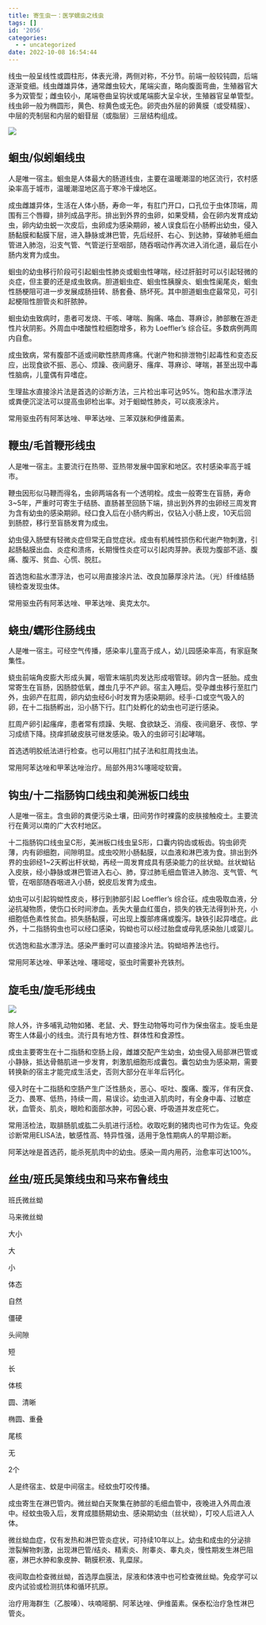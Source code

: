 ```yaml
---
title: 寄生虫一：医学蠕虫之线虫
tags: []
id: '2056'
categories:
  - - uncategorized
date: 2022-10-08 16:54:44
---
```


线虫一般呈线性或圆柱形，体表光滑，两侧对称，不分节。前端一般较钝圆，后端逐渐变细。线虫雌雄异体，通常雌虫较大，尾端尖直，略向腹面弯曲，生殖器官大多为双管型；雌虫较小，尾端卷曲呈钩状或尾端膨大呈伞状，生殖器官呈单管型。线虫卵一般为椭圆形，黄色、棕黄色或无色。卵壳由外层的卵黄膜（或受精膜）、中层的壳制层和内层的蛔苷层（或脂层）三层结构组成。

![](https://img.limour.top/archives_2023/2022/10/08/634180326dad1.webp)

## 蛔虫/似蚓蛔线虫

人是唯一宿主。蛔虫是人体最大的肠道线虫，主要在温暖潮湿的地区流行，农村感染率高于城市，温暖潮湿地区高于寒冷干燥地区。

成虫雌雄异体，生活在人体小肠，寿命一年，有肛门开口，口孔位于虫体顶端，周围有三个唇瓣，排列成品字形。排出到外界的虫卵，如果受精，会在卵内发育成幼虫，卵内幼虫蜕一次皮后，虫卵成为感染期卵，被人误食后在小肠孵出幼虫，侵入肠黏膜和黏膜下层，进入静脉或淋巴管，先后经肝、右心、到达肺，穿破肺毛细血管进入肺泡，沿支气管、气管逆行至咽部，随吞咽动作再次进入消化道，最后在小肠内发育为成虫。

蛔虫的幼虫移行阶段可引起蛔虫性肺炎或蛔虫性哮喘，经过肝脏时可以引起轻微的炎症，但主要的还是成虫致病。胆道蛔虫症、蛔虫性胰腺炎、蛔虫性阑尾炎，蛔虫性肠梗阻可进一步发展成肠扭转、肠套叠、肠坏死。其中胆道蛔虫症最常见，可引起梗阻性胆管炎和肝脓肿。

蛔虫幼虫致病时，患者可发烧、干咳、哮喘、胸痛、咯血、荨麻诊，肺部散在游走性片状阴影。外周血中嗜酸性粒细胞增多，称为 Loeffler’s 综合征。多数病例两周内自愈。

成虫致病，常有腹部不适或间歇性脐周疼痛。代谢产物和排泄物引起毒性和变态反应，出现食欲不振、恶心、烦躁、夜间磨牙、瘙痒、荨麻诊、哮喘，甚至出现中毒性脑病，儿童偶有异嗜症。

生理盐水直接涂片法是首选的诊断方法，三片检出率可达95%。饱和盐水漂浮法或粪便沉淀法可以提高虫卵检出率。对于蛔蚴性肺炎，可以痰液涂片。

常用驱虫药有阿苯达唑、甲苯达唑、三苯双脒和伊维菌素。

## 鞭虫/毛首鞭形线虫

人是唯一宿主。主要流行在热带、亚热带发展中国家和地区。农村感染率高于城市。

鞭虫因形似马鞭而得名，虫卵两端各有一个透明栓。成虫一般寄生在盲肠，寿命3~5年，严重时可寄生于结肠、直肠甚至回肠下端，排出到外界的虫卵经三周发育为含有幼虫的感染期卵。经口食入后在小肠内孵出，仅钻入小肠上皮，10天后回到肠腔，移行至盲肠发育为成虫。

幼虫侵入肠壁有轻微炎症但常无自觉症状。成虫有机械性损伤和代谢产物刺激，引起肠黏膜出血、炎症和溃疡，长期慢性炎症可以引起肉芽肿。表现为腹部不适、腹痛、腹泻、贫血、心慌、脱肛。

首选饱和盐水漂浮法，也可以用直接涂片法、改良加藤厚涂片法。（光）纤维结肠镜检查发现虫体。

常用驱虫药有阿苯达唑、甲苯达唑、奥克太尔。

## 蛲虫/蠕形住肠线虫

人是唯一宿主。可经空气传播，感染率儿童高于成人，幼儿园感染率高，有家庭聚集性。

蛲虫前端角皮膨大形成头翼，咽管末端肌肉发达形成咽管球。卵内含一胚胎。成虫常寄生在盲肠，因肠腔低氧，雌虫几乎不产卵。宿主入睡后。受孕雌虫移行至肛门外，虫卵产在肛周，卵内幼虫经6小时发育为感染期卵。经手-口或空气吸入的卵，在十二指肠孵出，沿小肠下行。肛门处孵化的幼虫也可逆行感染。

肛周产卵引起瘙痒，患者常有烦躁、失眠、食欲缺乏、消瘦、夜间磨牙、夜惊、学习成绩下降。挠痒抓破皮肤可继发感染。吸入的虫卵可引起哮喘。

首选透明胶纸法进行检查。也可以用肛门拭子法和肛周找虫法。

常用阿苯达唑和甲苯达唑治疗。局部外用3%噻嘧啶软膏。

## 钩虫/十二指肠钩口线虫和美洲板口线虫

人是唯一宿主。含虫卵的粪便污染土壤，田间劳作时裸露的皮肤接触疫土。主要流行在黄河以南的广大农村地区。

十二指肠钩口线虫呈C形，美洲板口线虫呈S形，口囊内钩齿或板齿。钩虫卵壳薄，内有卵细胞，间隙明显。成虫咬附小肠黏膜，以血液和淋巴液为食。排出到外界的虫卵经1~2天孵出杆状蚴，再经一周发育成具有感染能力的丝状蚴。丝状蚴钻入皮肤，经小静脉或淋巴管进入右心、肺，穿过肺毛细血管进入肺泡、支气管、气管，在咽部随吞咽进入小肠，蜕皮后发育为成虫。

幼虫可以引起钩蚴性皮炎，移行到肺部引起 Loeffler’s 综合征。成虫吸取血液，分泌抗凝物质，使伤口长时间渗血。丢失大量血红蛋白，损失的铁无法得到补充，小细胞低色素性贫血。损失肠黏膜，可出现上腹部疼痛或腹泻。缺铁引起异嗜症。此外，十二指肠钩虫也可以经口感染，钩蚴也可以经过胎盘或母乳感染胎儿或婴儿。

优选饱和盐水漂浮法。感染严重时可以直接涂片法。钩蚴培养法也行。

常用阿苯达唑、甲苯达唑、噻嘧啶，驱虫时需要补充铁剂。

## 旋毛虫/旋毛形线虫

![](https://img.limour.top/archives_2023/2022/10/08/63419e6a8209d.webp)

除人外，许多哺乳动物如猪、老鼠、犬、野生动物等均可作为保虫宿主。旋毛虫是寄生人体最小的线虫。流行具有地方性、群体性和食源性。

成虫主要寄生在十二指肠和空肠上段，雌雄交配产生幼虫，幼虫侵入局部淋巴管或小静脉，抵达骨骼肌进一步发育，刺激肌细胞形成囊包。囊包幼虫为感染期，需要转换新的宿主才能完成生活史，否则大部分在半年后钙化。

侵入时在十二指肠和空肠产生广泛性肠炎，恶心、呕吐、腹痛、腹泻，伴有厌食、乏力、畏寒、低热，持续一周，易误诊。幼虫进入肌肉时，有全身中毒、过敏症状，血管炎、肌炎，眼睑和面部水肿，可因心衰、呼吸道并发症死亡。

常用活检法，取腓肠肌或肱二头肌进行活检。收取吃剩的猪肉也可作为佐证。免疫诊断常用ELISA法，敏感性高、特异性强，适用于急性期病人的早期诊断。

阿苯达唑是首选药，能杀死肌肉中的幼虫。感染一周内用药，治愈率可达100%。

## 丝虫/班氏吴策线虫和马来布鲁线虫

班氏微丝蚴

马来微丝蚴

大小

大

小

体态

自然

僵硬

头间隙

短

长

体核

圆、清晰

椭圆、重叠

尾核

无

2个

人是终宿主、蚊是中间宿主。经蚊虫叮咬传播。

成虫寄生在淋巴管内。微丝蚴白天聚集在肺部的毛细血管中，夜晚进入外周血液中。经蚊虫吸入后，发育成腊肠期幼虫、感染期幼虫（丝状蚴），叮咬人后进入人体。

微丝蚴血症，仅有发热和淋巴管炎症状，可持续10年以上。幼虫和成虫的分泌排泄裂解物刺激，出现淋巴管/结炎、精索炎、附睾炎、睾丸炎，慢性期发生淋巴阻塞，淋巴水肿和象皮肿、鞘膜积液、乳糜尿。

夜间取血检查微丝蚴，首选厚血膜法，尿液和体液中也可检查微丝蚴。免疫学可以皮内试验或检测抗体和循环抗原。

治疗用海群生（乙胺嗪）、呋喃嘧酮、阿苯达唑、伊维菌素。保泰松治疗急性淋巴管炎。